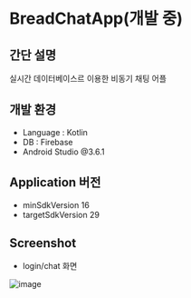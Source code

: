 # BreadChatApp(개발 중)

## 간단 설명
실시간 데이터베이스르 이용한 비동기 채팅 어플

## 개발 환경
* Language : Kotlin
* DB : Firebase
* Android Studio @3.6.1

## Application 버전
* minSdkVersion 16
* targetSdkVersion 29

## Screenshot
* login/chat 화면

![image](https://user-images.githubusercontent.com/31172248/176182988-36e5c550-33a0-425a-9606-ca682c78d426.png)
